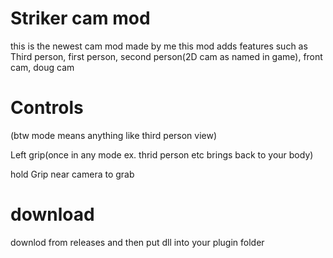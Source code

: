 # Striker cam mod
this is the newest cam mod made by me
this mod adds features such as 
Third person, first person, second person(2D cam as named in game), front cam,
doug cam

# Controls
(btw mode means anything like third person view)

Left grip(once in any mode ex. thrid person etc brings back to your body)

hold Grip near camera to grab

# download 
downlod from releases and then put dll into your plugin folder



